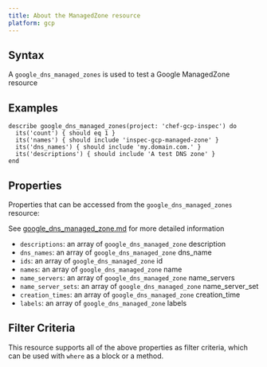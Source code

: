 ```yaml
---
title: About the ManagedZone resource
platform: gcp
---
```



## Syntax
A `google_dns_managed_zones` is used to test a Google ManagedZone resource

## Examples
```
describe google_dns_managed_zones(project: 'chef-gcp-inspec') do
  its('count') { should eq 1 }
  its('names') { should include 'inspec-gcp-managed-zone' }
  its('dns_names') { should include 'my.domain.com.' }
  its('descriptions') { should include 'A test DNS zone' }
end
```

## Properties
Properties that can be accessed from the `google_dns_managed_zones` resource:

See [google_dns_managed_zone.md](google_dns_managed_zone.md) for more detailed information
  * `descriptions`: an array of `google_dns_managed_zone` description
  * `dns_names`: an array of `google_dns_managed_zone` dns_name
  * `ids`: an array of `google_dns_managed_zone` id
  * `names`: an array of `google_dns_managed_zone` name
  * `name_servers`: an array of `google_dns_managed_zone` name_servers
  * `name_server_sets`: an array of `google_dns_managed_zone` name_server_set
  * `creation_times`: an array of `google_dns_managed_zone` creation_time
  * `labels`: an array of `google_dns_managed_zone` labels

## Filter Criteria
This resource supports all of the above properties as filter criteria, which can be used
with `where` as a block or a method.
